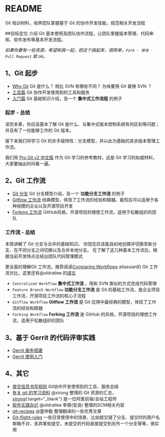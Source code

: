 # README
Git 培训材料，培养团队掌握基于 Git 的协作开发技能，规范相关开发流程

##目标定位
介绍 Git 基本使用及团队协作流程，让团队掌握版本管理、代码审核、软件发布等基本开发流程。

*如果你要有一些资源，希望和我一起，把这个搞起来，很简单，`Fork - 修改 - Pull Request` 就 ok。*

## 1、Git 起步

- [Why Git](why-git.md) Git 是什么？ 相比 SVN 有哪些不同？ 为啥要用 Git 替换 SVN ？
- [工具篇](git-tools.md) Git 协作开发使用到的工具和服务
- [入门篇](git-primer.md) Git 基础知识介绍，及一个 **集中式工作流程** 的例子

### 起步 - 总结
读完本章，你应该基本了解 Git 是什么、与集中式版本控制系统有何区别等问题；
并且有了一份能够工作的 Git 版本。

接下来我们将学习 Git 的杀手级特性：分支模型，并以此为基础的其余版本管理工作流。

我们用 [Pro Git v2 中文版](https://git-scm.com/book/zh/v2) 作为 Git 学习的参考教材，这是 Git 学习的权威材料，大家要抽出时间看一遍。

## 2、Git 工作流

- [Git 分支](git-branch.md) Git 分支模型介绍，及一个 **功能分支工作流** 的例子
- [Gitflow 工作流](workflow-gitflow.md) 经典模型，体现了工作流的经验和精髓。裁剪后可以适用于各种规模的企业以及开源项目开发
- [Forking 工作流](workflow-forking.md) GitHub风格，开源项目的理想工作流，适用于松散组织的团队

### 工作流 - 总结
本周讲解了 Git 分支与合并的基础知识。 你现在应该能自如地创建并切换至新分支、在不同分支之间切换以及合并本地分支。
在了解了这几种基本工作流后，根据当前开发特点总结出团队代码管理模式

更全面的理解Git 工作流，推荐阅读[Comparing Workflows](https://www.atlassian.com/git/tutorials/comparing-workflows/) atlassian的 Git 工作流对比，这里还有@oldratlee 的[译文](https://github.com/oldratlee/translations/tree/master/git-workflows-and-tutorials)

* `Centralized Workflow` **集中式工作流** ，用和 SVN 类似的方式完成代码管理
* `Feature Branch Workflow` **功能分支工作流** 是 Git 的基础工作流，是企业项目工作流、开源项目工作流的核心子流程
* `Gitflow Workflow` **Gitflow 工作流** 是 Git 应用中最经典的模型，体现了工作流的经验和精髓
* `Forking Workflow` **Forking 工作流** 是 GitHub 的风格，开源项目的理想工作流，适用于松散组织的团队

## 3、基于 Gerrit 的代码评审实践
- [Gerrit 服务搭建](http://wiki.li3huo.com/Gerrit#Setup_the_Server)
- [Gerrit 使用入门](gerrit-start.md)

## 4、其它
- [提交信息书写规则](git-commit.md) Git协作开发使用到的工具、服务总结
- [有关 git 的学习资料](https://github.com/xirong/my-git) @xirong 整理的 Git 资源的汇总，[xirong](http://www.ixirong.com/about/){:target="_blank"} 是一位阿里前端/全站工程师
- [软件实践杂记](https://github.com/oldratlee/software-practice-miscellany) @oldratlee 李鼎(哲良) 整理的SCM相关内容
- [git-recipes](https://github.com/geeeeeeeeek/git-recipes/wiki) @童仲毅 整理翻译的一些优秀文章
- [Git-flight-rules](https://github.com/k88hudson/git-flight-rules) 一些日常使用中的场景，比如提交错了分支、提交时的用户名邮箱不对、丢弃某些提交、未提交的代码直接提交到另外一个分支等等，很实用


